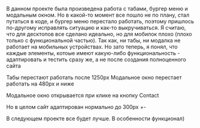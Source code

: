 В данном проекте была произведена работа с табами, бургер меню и модальным окном. Но в какой-то момент все пошло не по плану, стал путаться в коде, и бургер меню перестало работать, поэтому пришлось по-другому исправлять ситуацию и как-то выкручиваться.
Я считаю, что для десктопов все сделано идеально, но для мобилок плохо (плохо только с функциональной частью). Так как, ни табы, ни модалка не работает на мобильных устройствах.
Но зато теперь, я понял, что каждые элементы, котоые имеют какую-либо функциональность - адаптировать и тестить сразу же, а не после создания полноценного сайта

Табы перестают работать после 1250px
Модальное окно перестает работать на 480px и ниже

Модальное окно открывается при клике на кнопку Contact

Но в целом сайт адаптирован нормально до 300px +-

В следующем проекте все будет лучше. В особенности функционал)
